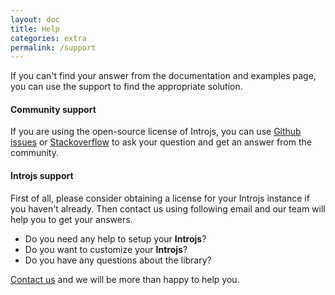 ```yaml
---
layout: doc
title: Help
categories: extra
permalink: /support
---
```


If you can't find your answer from the documentation and examples page, you can use the support to find the appropriate solution.

#### Community support
If you are using the open-source license of Introjs, you can use [Github issues](https://github.com/usablica/intro.js/issues) or [Stackoverflow](http://stackoverflow.com/questions/tagged/intro.js) to ask your question and get an answer from the community.


#### Introjs support

First of all, please consider obtaining a license for your Introjs instance if you haven't already. Then contact us using following email and our team will help you to get your answers.

<ul>
<li>Do you need any help to setup your <b>Introjs</b>?</li> 
<li>Do you want to customize your <b>Introjs</b>?</li>
<li>Do you have any questions about the library?</li> 
</ul>

<a href="mailto:support@introjs.com">Contact us</a> and we will be more than happy to help you.

<p>
<i style="color: #E91E63" class="fa fa-heart fa-5x animated tada infinite"></i>
</p>

